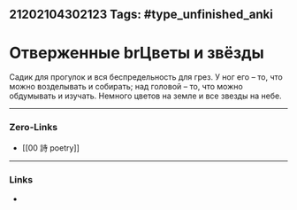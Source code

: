 21202104302123
Tags: #type_unfinished_anki
---
# Отверженные brЦветы и звёзды

Садик для прогулок и вся беспредельность для грез. У ног его – то, что можно возделывать и собирать; над головой – то, что можно обдумывать и изучать. Немного цветов на земле и все звезды на небе.

---
### Zero-Links
- [[00 詩 poetry]]
---
### Links
-